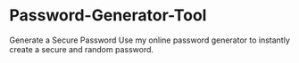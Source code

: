 # Password-Generator-Tool
Generate a Secure Password Use my online password generator to instantly create a secure and random password.
